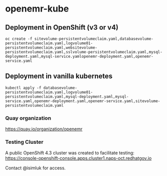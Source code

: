 # openemr-kube

## Deployment in OpenShift (v3 or v4)

```
oc create -f sitevolume-persistentvolumeclaim.yaml,databasevolume-persistentvolumeclaim.yaml,logvolume01-persistentvolumeclaim.yaml,websitevolume-persistentvolumeclaim.yaml,sslvolume-persistentvolumeclaim.yaml,mysql-deployment.yaml,mysql-service.yamlopenemr-deployment.yaml,openemr-service.yaml
```

## Deployment in vanilla kubernetes

```
kubectl apply -f databasevolume-persistentvolumeclaim.yaml,logvolume01-persistentvolumeclaim.yaml,mysql-deployment.yaml,mysql-service.yaml,openemr-deployment.yaml,openemr-service.yaml,sitevolume-persistentvolumeclaim.yaml
```

### Quay organization

https://quay.io/organization/openemr

### Testing Cluster
A public OpenShift 4.3 cluster was created to facilitate testing:
https://console-openshift-console.apps.cluster1.naps-oct.redhatgov.io

Contact @isimluk for access.
